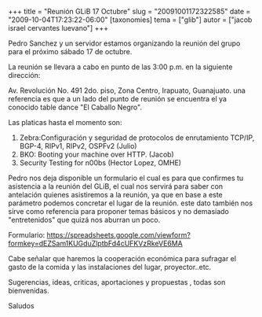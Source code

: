+++
title = "Reunión GLiB 17 Octubre"
slug = "20091001172322585"
date = "2009-10-04T17:23:22-06:00"
[taxonomies]
tema = ["glib"]
autor = ["jacob israel cervantes luevano"]
+++

Pedro Sanchez y un servidor estamos organizando la reunión del grupo
para el próximo sábado 17 de octubre.

La reunión se llevara a cabo en punto de las 3:00 p.m. en la siguiente
dirección:

Av. Revolución No. 491 2do. piso, Zona Centro, Irapuato, Guanajuato. una
referencia es que a un lado del punto de reunión se encuentra el ya
conocido table dance "El Caballo Negro".

Las platicas hasta el momento son:

1.  Zebra:Configuración y seguridad de protocolos de enrutamiento
    TCP/IP, BGP-4, RIPv1, RIPv2, OSPFv2 (Julio)
2.  BKO: Booting your machine over HTTP. (Jacob)
3.  Security Testing for n00bs (Hector Lopez, OMHE)

Pedro nos deja disponible un formulario el cual es para que confirmes tu
asistencia a la reunión del GLiB, el cual nos servirá para saber con
antelación quienes asistiremos a la reunión, ya que en base a este
parámetro podemos concretar el lugar de la reunión. este dato también
nos sirve como referencia para proponer temas básicos y no demasiado
"entretenidos" que quizá nos aburran un poco.

Formulario:
<a href="https://spreadsheets.google.com/viewform?formkey=dEZSam1KUGduZlptbFd4cUFKVzRkeVE6MA">https://spreadsheets.google.com/viewform?formkey=dEZSam1KUGduZlptbFd4cUFKVzRkeVE6MA</a>

Cabe señalar que haremos la cooperación económica para sufragar el gasto
de la comida y las instalaciones del lugar, proyector..etc.

Sugerencias, ideas, criticas, aportaciones y propuestas , todas son
bienvenidas.

Saludos
